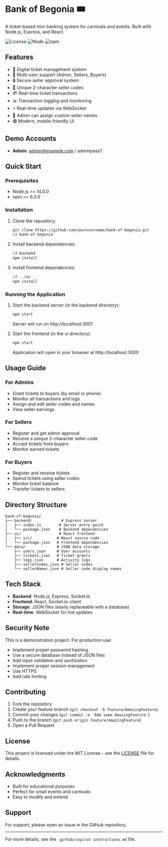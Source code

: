 # Bank of Begonia 🎟️

A ticket-based mini banking system for carnivals and events. Built with Node.js, Express, and React.

![License](https://img.shields.io/badge/license-MIT-blue.svg)
![Node](https://img.shields.io/badge/node->=14.0.0-green.svg)
![npm](https://img.shields.io/badge/npm->=6.0.0-red.svg)

## Features

- 🎫 Digital ticket management system
- 👥 Multi-user support (Admin, Sellers, Buyers)
- 🔒 Secure seller approval system
- 🎯 Unique 2-character seller codes
- 💳 Real-time ticket transactions
- 📊 Transaction logging and monitoring
- ⚡ Real-time updates via WebSocket
- 📝 Admin can assign custom seller names
- 🟣 Modern, mobile-friendly UI

## Demo Accounts

- **Admin**: admin@example.com / adminpass1

## Quick Start

### Prerequisites

- Node.js >= 14.0.0
- npm >= 6.0.0

### Installation

1. Clone the repository:
   ```bash
   git clone https://github.com/yourusername/bank-of-begonia.git
   cd bank-of-begonia
   ```

2. Install backend dependencies:
   ```bash
   cd backend
   npm install
   ```

3. Install frontend dependencies:
   ```bash
   cd ../ui
   npm install
   ```

### Running the Application

1. Start the backend server (in the backend directory):
   ```bash
   npm start
   ```
   Server will run on http://localhost:3001

2. Start the frontend (in the ui directory):
   ```bash
   npm start
   ```
   Application will open in your browser at http://localhost:3000

## Usage Guide

### For Admins
- Grant tickets to buyers (by email or phone)
- Monitor all transactions and logs
- Assign and edit seller codes and names
- View seller earnings

### For Sellers
- Register and get admin approval
- Receive a unique 2-character seller code
- Accept tickets from buyers
- Monitor earned tickets

### For Buyers
- Register and receive tickets
- Spend tickets using seller codes
- Monitor ticket balance
- Transfer tickets to sellers

## Directory Structure

```
bank-of-begonia/
├── backend/             # Express server
│   ├── index.js        # Server entry point
│   └── package.json    # Backend dependencies
├── ui/                 # React frontend
│   ├── src/           # React source code
│   └── package.json   # Frontend dependencies
└── data/              # JSON data storage
    ├── users.json     # User accounts
    ├── tickets.json   # Ticket grants
    ├── logs.json      # Activity logs
    ├── sellerCodes.json # Seller codes
    └── sellerNames.json # Seller code display names
```

## Tech Stack

- **Backend**: Node.js, Express, Socket.io
- **Frontend**: React, Socket.io-client
- **Storage**: JSON files (easily replaceable with a database)
- **Real-time**: WebSocket for live updates

## Security Note

This is a demonstration project. For production use:
- Implement proper password hashing
- Use a secure database instead of JSON files
- Add input validation and sanitization
- Implement proper session management
- Use HTTPS
- Add rate limiting

## Contributing

1. Fork the repository
2. Create your feature branch (`git checkout -b feature/AmazingFeature`)
3. Commit your changes (`git commit -m 'Add some AmazingFeature'`)
4. Push to the branch (`git push origin feature/AmazingFeature`)
5. Open a Pull Request

## License

This project is licensed under the MIT License - see the [LICENSE](LICENSE) file for details.

## Acknowledgments

- Built for educational purposes
- Perfect for small events and carnivals
- Easy to modify and extend

## Support

For support, please open an issue in the GitHub repository.

---

For more details, see the `.github/copilot-instructions.md` file.
